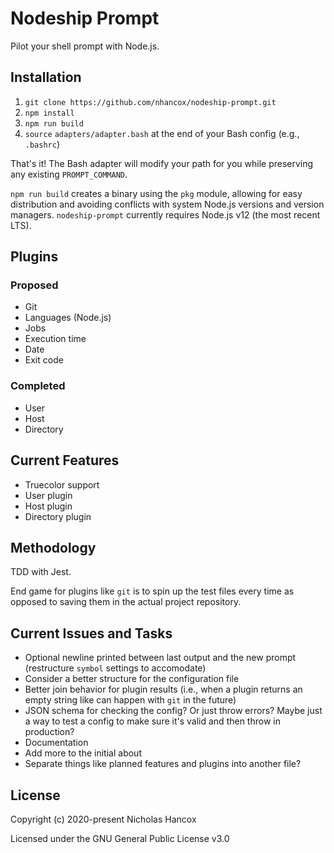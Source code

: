 # Nodeship Prompt

Pilot your shell prompt with Node.js.

## Installation

1. `git clone https://github.com/nhancox/nodeship-prompt.git`
2. `npm install`
3. `npm run build`
4. `source` `adapters/adapter.bash` at the end of your Bash config (e.g.,
   `.bashrc`)

That's it! The Bash adapter will modify your path for you while preserving any
existing `PROMPT_COMMAND`.

`npm run build` creates a binary using the `pkg` module, allowing for easy
distribution and avoiding conflicts with system Node.js versions and version
managers. `nodeship-prompt` currently requires Node.js v12 (the most recent
LTS).

## Plugins

### Proposed

- Git
- Languages (Node.js)
- Jobs
- Execution time
- Date
- Exit code

### Completed

- User
- Host
- Directory

## Current Features

- Truecolor support
- User plugin
- Host plugin
- Directory plugin

## Methodology

TDD with Jest.

End game for plugins like `git` is to spin up the test files every time as
opposed to saving them in the actual project repository.

## Current Issues and Tasks

- Optional newline printed between last output and the new prompt (restructure
  `symbol` settings to accomodate)
- Consider a better structure for the configuration file
- Better join behavior for plugin results (i.e., when a plugin returns an empty
  string like can happen with `git` in the future)
- JSON schema for checking the config? Or just throw errors? Maybe just a way to
  test a config to make sure it's valid and then throw in production?
- Documentation
- Add more to the initial about
- Separate things like planned features and plugins into another file?

## License

Copyright (c) 2020-present Nicholas Hancox

Licensed under the GNU General Public License v3.0

